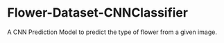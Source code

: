 # Flower-Dataset-CNNClassifier
A CNN Prediction Model to predict the type of flower from a given image.
